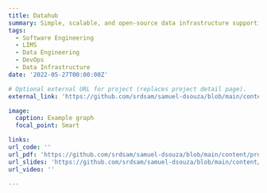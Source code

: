 ```yaml
---
title: Datahub
summary: Simple, scalable, and open-source data infrastructure supporting scientific discovery and insight.
tags:
  - Software Engineering
  - LIMS
  - Data Engineering
  - DevOps
  - Data Infrastructure
date: '2022-05-27T00:00:00Z'

# Optional external URL for project (replaces project detail page).
external_link: 'https://github.com/srdsam/samuel-dsouza/blob/main/content/project/datahub/'

image:
  caption: Example graph
  focal_point: Smart

links:
url_code: ''
url_pdf: 'https://github.com/srdsam/samuel-dsouza/blob/main/content/project/datahub/Metadata_Framework.pdf'
url_slides: 'https://github.com/srdsam/samuel-dsouza/blob/main/content/project/datahub/Datahub.pdf'
url_video: ''

---
```



